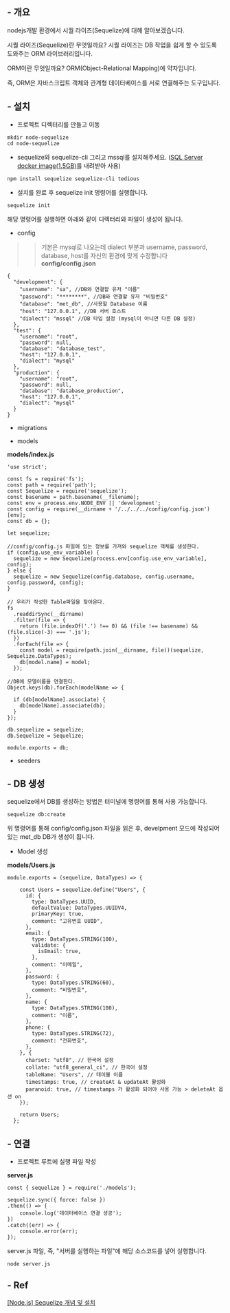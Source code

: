 ## - 개요
nodejs개발 환경에서 시퀄 라이즈(Sequelize)에 대해 알아보겠습니다.

시퀄 라이즈(Sequelize)란 무엇일까요? 시퀄 라이즈는 DB 작업을 쉽게 할 수 있도록 도와주는 ORM 라이브러리입니다.

ORM이란 무엇일까요? ORM(Object-Relational Mapping)에 약자입니다.

 

즉, ORM은 자바스크립트 객체와 관계형 데이터베이스를 서로 연결해주는 도구입니다.

## - 설치
 - 프로젝트 디렉터리를 만들고 이동
```
mkdir node-sequelize
cd node-sequelize
```
 - sequelize와 sequelize-cli 그리고 mssql를 설치해주세요. ([SQL Server docker image(1.5GB)](https://learn.microsoft.com/en-us/sql/linux/quickstart-install-connect-docker?view=sql-server-linux-ver15&preserve-view=true&pivots=cs1-bash#pullandrun2019)를 내려받아 사용)
```
npm install sequelize sequelize-cli tedious
```
 - 설치를 완료 후 sequelize init 명령어를 실행합니다.
```
sequelize init
```
해당 명령어를 실행하면 아래와 같이 디렉터리와 파일이 생성이 됩니다.

 - config

>>기본은 mysql로 나오는데 dialect 부분과 username, password, database, host를 자신의 환경에 맞게 수정합니다
**config/config.json**
```
{
  "development": {
    "username": "sa", //DB와 연결할 유저 "이름"
    "password": "********", //DB와 연결할 유저 "비밀번호"
    "database": "met_db", //사용할 Database 이름
    "host": "127.0.0.1", //DB 서버 호스트
    "dialect": "mssql" //DB 타입 설정 (mysql이 아니면 다른 DB 설정)
  },
  "test": {
    "username": "root",
    "password": null,
    "database": "database_test",
    "host": "127.0.0.1",
    "dialect": "mysql"
  },
  "production": {
    "username": "root",
    "password": null,
    "database": "database_production",
    "host": "127.0.0.1",
    "dialect": "mysql"
  }
}
```

 - migrations

 - models

**models/index.js**
```
'use strict';

const fs = require('fs');
const path = require('path');
const Sequelize = require('sequelize');
const basename = path.basename(__filename);
const env = process.env.NODE_ENV || 'development';
const config = require(__dirname + '/../../../config/config.json')[env];
const db = {};

let sequelize;

//config/config.js 파일에 있는 정보를 가져와 sequelize 객체를 생성한다.
if (config.use_env_variable) {
  sequelize = new Sequelize(process.env[config.use_env_variable], config);
} else {
  sequelize = new Sequelize(config.database, config.username, config.password, config);
}

// 우리가 작성한 Table파일을 찾아온다.
fs
  .readdirSync(__dirname)
  .filter(file => {
    return (file.indexOf('.') !== 0) && (file !== basename) && (file.slice(-3) === '.js');
  })
  .forEach(file => {
    const model = require(path.join(__dirname, file))(sequelize, Sequelize.DataTypes);
    db[model.name] = model;
  });

//DB에 모델이름을 연결한다.
Object.keys(db).forEach(modelName => {

  if (db[modelName].associate) {
    db[modelName].associate(db);
  }
});

db.sequelize = sequelize;
db.Sequelize = Sequelize;

module.exports = db;
```

 - seeders


## - DB 생성
sequelize에서 DB를 생성하는 방법은 터미널에 명령어를 통해 사용 가능합니다.
```
sequelize db:create
```
위 명령어를 통해 config/config.json 파일을 읽은 후, develpment 모드에 작성되어 있는 met_db DB가 생성이 됩니다.

- Model 생성

**models/Users.js**
```
module.exports = (sequelize, DataTypes) => {

    const Users = sequelize.define("Users", {
      id: {
        type: DataTypes.UUID,
        defaultValue: DataTypes.UUIDV4,
        primaryKey: true,
        comment: "고유번호 UUID",
      },
      email: {
        type: DataTypes.STRING(100),
        validate: {
          isEmail: true,
        },
        comment: "이메일",
      },
      password: {
        type: DataTypes.STRING(60),
        comment: "비밀번호",
      },
      name: {
        type: DataTypes.STRING(100),
        comment: "이름",
      },
      phone: {
        type: DataTypes.STRING(72),
        comment: "전화번호",
      },
    }, {
      charset: "utf8", // 한국어 설정
      collate: "utf8_general_ci", // 한국어 설정
      tableName: "Users", // 테이블 이름
      timestamps: true, // createAt & updateAt 활성화
      paranoid: true, // timestamps 가 활성화 되어야 사용 가능 > deleteAt 옵션 on
    });
  
    return Users;
  };
```

## - 연결

 - 프로젝트 루트에 실행 파일 작성

**server.js**
```
const { sequelize } = require('./models');

sequelize.sync({ force: false })
.then(() => {
    console.log('데이터베이스 연결 성공');
})
.catch((err) => {
    console.error(err);
});
```
server.js 파일, 즉, "서버를 실행하는 파일"에 해당 소스코드를 넣어 실행합니다.

```
node server.js
```

## - Ref
[[Node.js] Sequelize 개념 및 설치](https://any-ting.tistory.com/49)